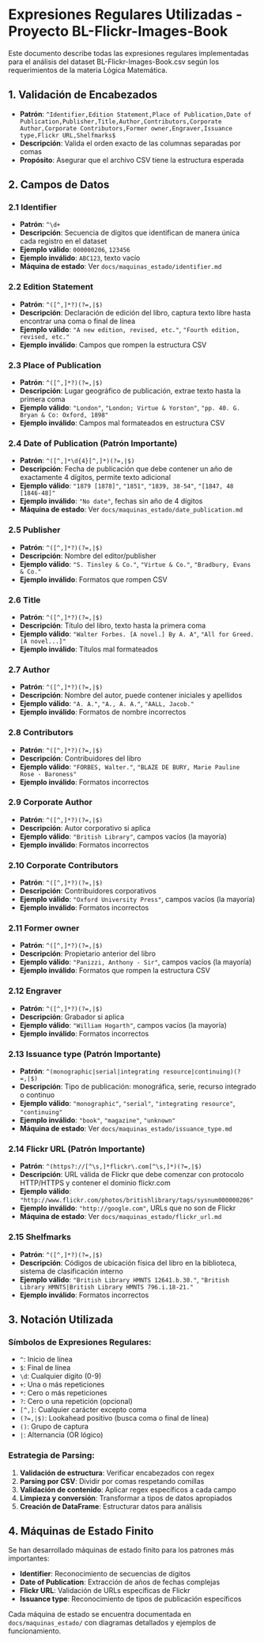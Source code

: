 # Expresiones Regulares Utilizadas - Proyecto BL-Flickr-Images-Book

Este documento describe todas las expresiones regulares implementadas para el análisis del dataset BL-Flickr-Images-Book.csv según los requerimientos de la materia Lógica Matemática.

## 1. Validación de Encabezados
- **Patrón**: `^Identifier,Edition Statement,Place of Publication,Date of Publication,Publisher,Title,Author,Contributors,Corporate Author,Corporate Contributors,Former owner,Engraver,Issuance type,Flickr URL,Shelfmarks$`
- **Descripción**: Valida el orden exacto de las columnas separadas por comas
- **Propósito**: Asegurar que el archivo CSV tiene la estructura esperada

## 2. Campos de Datos

### 2.1 Identifier
- **Patrón**: `^\d+`
- **Descripción**: Secuencia de dígitos que identifican de manera única cada registro en el dataset
- **Ejemplo válido**: `000000206`, `123456`
- **Ejemplo inválido**: `ABC123`, texto vacío
- **Máquina de estado**: Ver `docs/maquinas_estado/identifier.md`

### 2.2 Edition Statement
- **Patrón**: `^([^,]*?)(?=,|$)`
- **Descripción**: Declaración de edición del libro, captura texto libre hasta encontrar una coma o final de línea
- **Ejemplo válido**: `"A new edition, revised, etc."`, `"Fourth edition, revised, etc."`
- **Ejemplo inválido**: Campos que rompen la estructura CSV

### 2.3 Place of Publication
- **Patrón**: `^([^,]*?)(?=,|$)`
- **Descripción**: Lugar geográfico de publicación, extrae texto hasta la primera coma
- **Ejemplo válido**: `"London"`, `"London; Virtue & Yorston"`, `"pp. 40. G. Bryan & Co: Oxford, 1898"`
- **Ejemplo inválido**: Campos mal formateados en estructura CSV

### 2.4 Date of Publication (Patrón Importante)
- **Patrón**: `^([^,]*\d{4}[^,]*)(?=,|$)`
- **Descripción**: Fecha de publicación que debe contener un año de exactamente 4 dígitos, permite texto adicional
- **Ejemplo válido**: `"1879 [1878]"`, `"1851"`, `"1839, 38-54"`, `"[1847, 48 [1846-48]"`
- **Ejemplo inválido**: `"No date"`, fechas sin año de 4 dígitos
- **Máquina de estado**: Ver `docs/maquinas_estado/date_publication.md`

### 2.5 Publisher
- **Patrón**: `^([^,]*?)(?=,|$)`
- **Descripción**: Nombre del editor/publisher
- **Ejemplo válido**: `"S. Tinsley & Co."`, `"Virtue & Co."`, `"Bradbury, Evans & Co."`
- **Ejemplo inválido**: Formatos que rompen CSV

### 2.6 Title
- **Patrón**: `^([^,]*?)(?=,|$)`
- **Descripción**: Título del libro, texto hasta la primera coma
- **Ejemplo válido**: `"Walter Forbes. [A novel.] By A. A"`, `"All for Greed. [A novel...]"`
- **Ejemplo inválido**: Títulos mal formateados

### 2.7 Author
- **Patrón**: `^([^,]*?)(?=,|$)`
- **Descripción**: Nombre del autor, puede contener iniciales y apellidos
- **Ejemplo válido**: `"A. A."`, `"A., A. A."`, `"AALL, Jacob."`
- **Ejemplo inválido**: Formatos de nombre incorrectos

### 2.8 Contributors
- **Patrón**: `^([^,]*?)(?=,|$)`
- **Descripción**: Contribuidores del libro
- **Ejemplo válido**: `"FORBES, Walter."`, `"BLAZE DE BURY, Marie Pauline Rose - Baroness"`
- **Ejemplo inválido**: Formatos incorrectos

### 2.9 Corporate Author
- **Patrón**: `^([^,]*?)(?=,|$)`
- **Descripción**: Autor corporativo si aplica
- **Ejemplo válido**: `"British Library"`, campos vacíos (la mayoría)
- **Ejemplo inválido**: Formatos incorrectos

### 2.10 Corporate Contributors
- **Patrón**: `^([^,]*?)(?=,|$)`
- **Descripción**: Contribuidores corporativos
- **Ejemplo válido**: `"Oxford University Press"`, campos vacíos (la mayoría)
- **Ejemplo inválido**: Formatos incorrectos

### 2.11 Former owner
- **Patrón**: `^([^,]*?)(?=,|$)`
- **Descripción**: Propietario anterior del libro
- **Ejemplo válido**: `"Panizzi, Anthony - Sir"`, campos vacíos (la mayoría)
- **Ejemplo inválido**: Formatos que rompen la estructura CSV

### 2.12 Engraver
- **Patrón**: `^([^,]*?)(?=,|$)`
- **Descripción**: Grabador si aplica
- **Ejemplo válido**: `"William Hogarth"`, campos vacíos (la mayoría)
- **Ejemplo inválido**: Formatos incorrectos

### 2.13 Issuance type (Patrón Importante)
- **Patrón**: `^(monographic|serial|integrating resource|continuing)(?=,|$)`
- **Descripción**: Tipo de publicación: monográfica, serie, recurso integrado o continuo
- **Ejemplo válido**: `"monographic"`, `"serial"`, `"integrating resource"`, `"continuing"`
- **Ejemplo inválido**: `"book"`, `"magazine"`, `"unknown"`
- **Máquina de estado**: Ver `docs/maquinas_estado/issuance_type.md`

### 2.14 Flickr URL (Patrón Importante)
- **Patrón**: `^(https?://[^\s,]*flickr\.com[^\s,]*)(?=,|$)`
- **Descripción**: URL válida de Flickr que debe comenzar con protocolo HTTP/HTTPS y contener el dominio flickr.com
- **Ejemplo válido**: `"http://www.flickr.com/photos/britishlibrary/tags/sysnum000000206"`
- **Ejemplo inválido**: `"http://google.com"`, URLs que no son de Flickr
- **Máquina de estado**: Ver `docs/maquinas_estado/flickr_url.md`

### 2.15 Shelfmarks
- **Patrón**: `^([^,]*?)(?=,|$)`
- **Descripción**: Códigos de ubicación física del libro en la biblioteca, sistema de clasificación interno
- **Ejemplo válido**: `"British Library HMNTS 12641.b.30."`, `"British Library HMNTS|British Library HMNTS 796.i.18-21."`
- **Ejemplo inválido**: Formatos incorrectos

## 3. Notación Utilizada

### Símbolos de Expresiones Regulares:
- `^`: Inicio de línea
- `$`: Final de línea
- `\d`: Cualquier dígito (0-9)
- `+`: Una o más repeticiones
- `*`: Cero o más repeticiones
- `?`: Cero o una repetición (opcional)
- `[^,]`: Cualquier carácter excepto coma
- `(?=,|$)`: Lookahead positivo (busca coma o final de línea)
- `()`: Grupo de captura
- `|`: Alternancia (OR lógico)

### Estrategia de Parsing:
1. **Validación de estructura**: Verificar encabezados con regex
2. **Parsing por CSV**: Dividir por comas respetando comillas
3. **Validación de contenido**: Aplicar regex específicos a cada campo
4. **Limpieza y conversión**: Transformar a tipos de datos apropiados
5. **Creación de DataFrame**: Estructurar datos para análisis

## 4. Máquinas de Estado Finito

Se han desarrollado máquinas de estado finito para los patrones más importantes:
- **Identifier**: Reconocimiento de secuencias de dígitos
- **Date of Publication**: Extracción de años de fechas complejas  
- **Flickr URL**: Validación de URLs específicas de Flickr
- **Issuance type**: Reconocimiento de tipos de publicación específicos

Cada máquina de estado se encuentra documentada en `docs/maquinas_estado/` con diagramas detallados y ejemplos de funcionamiento.
